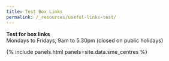 ```yaml
---
title: Test Box Links
permalink: /_resources/useful-links-test/
---
```


**Test for box links**
<br>Mondays to Fridays, 9am to 5.30pm (closed on public holidays)
<br>

{% include panels.html panels=site.data.sme_centres %}
